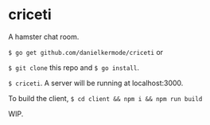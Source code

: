 # criceti

A hamster chat room.

```$ go get github.com/danielkermode/criceti``` or

```$ git clone``` this repo and ```$ go install```.

```$ criceti```. A server will be running at localhost:3000.

To build the client, ```$ cd client && npm i && npm run build```

WIP.
